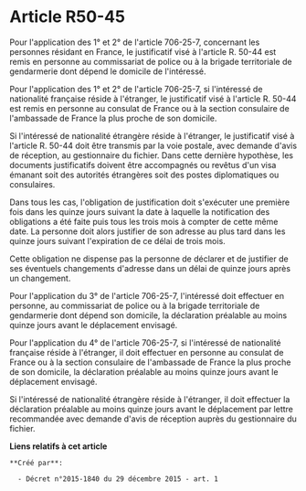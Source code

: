 # Article R50-45

Pour l'application des 1° et 2° de l'article 706-25-7, concernant les personnes résidant en France, le justificatif visé à
l'article R. 50-44 est remis en personne au commissariat de police ou à la brigade territoriale de gendarmerie dont dépend le
domicile de l'intéressé. 

Pour l'application des 1° et 2° de l'article 706-25-7, si l'intéressé de nationalité française réside à l'étranger, le
justificatif visé à l'article R. 50-44 est remis en personne au consulat de France ou à la section consulaire de l'ambassade
de France la plus proche de son domicile. 

Si l'intéressé de nationalité étrangère réside à l'étranger, le justificatif visé à l'article R. 50-44 doit être transmis par
la voie postale, avec demande d'avis de réception, au gestionnaire du fichier. Dans cette dernière hypothèse, les documents
justificatifs doivent être accompagnés ou revêtus d'un visa émanant soit des autorités étrangères soit des postes
diplomatiques ou consulaires. 

Dans tous les cas, l'obligation de justification doit s'exécuter une première fois dans les quinze jours suivant la date à
laquelle la notification des obligations a été faite puis tous les trois mois à compter de cette même date. La personne doit
alors justifier de son adresse au plus tard dans les quinze jours suivant l'expiration de ce délai de trois mois. 

Cette obligation ne dispense pas la personne de déclarer et de justifier de ses éventuels changements d'adresse dans un délai
de quinze jours après un changement. 

Pour l'application du 3° de l'article 706-25-7, l'intéressé doit effectuer en personne, au commissariat de police ou à la
brigade territoriale de gendarmerie dont dépend son domicile, la déclaration préalable au moins quinze jours avant le
déplacement envisagé. 

Pour l'application du 4° de l'article 706-25-7, si l'intéressé de nationalité française réside à l'étranger, il doit
effectuer en personne au consulat de France ou à la section consulaire de l'ambassade de France la plus proche de son
domicile, la déclaration préalable au moins quinze jours avant le déplacement envisagé. 

Si l'intéressé de nationalité étrangère réside à l'étranger, il doit effectuer la déclaration préalable au moins quinze jours
avant le déplacement par lettre recommandée avec demande d'avis de réception auprès du gestionnaire du fichier.

**Liens relatifs à cet article**

	**Créé par**:

	  - Décret n°2015-1840 du 29 décembre 2015 - art. 1
